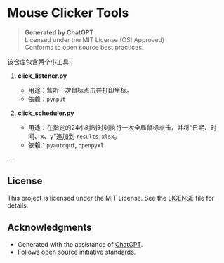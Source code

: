 # Mouse Clicker Tools

> **Generated by ChatGPT**  
> Licensed under the MIT License (OSI Approved)  
> Conforms to open source best practices.

该仓库包含两个小工具：

1. **click_listener.py**  
   - 用途：监听一次鼠标点击并打印坐标。  
   - 依赖：`pynput`  

2. **click_scheduler.py**  
   - 用途：在指定的24小时制时刻执行一次全局鼠标点击，并将“日期、时间、x、y”追加到 `results.xlsx`。  
   - 依赖：`pyautogui`, `openpyxl`  

...

## License

This project is licensed under the MIT License. See the [LICENSE](LICENSE) file for details.

## Acknowledgments

- Generated with the assistance of [ChatGPT](https://chat.openai.com).
- Follows open source initiative standards.
